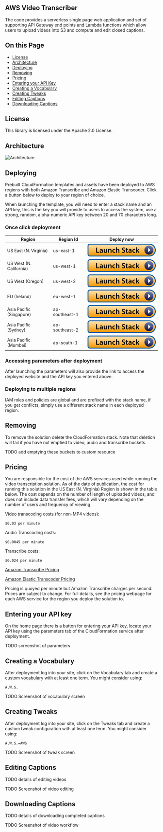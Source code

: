 ## AWS Video Transcriber

The code provides a serverless single page web application and set of supporting API Gateway end points and Lambda functions which allow users to upload videos into S3 and compute and edit closed captions.

## On this Page
- [License](#license)
- [Architecture](#architecture)
- [Deploying](#deploying)
- [Removing](#removing)
- [Pricing](#pricing)
- [Entering your API Key](#entering-your-api-key)
- [Creating a Vocabulary](#creating-a-vocabulary)
- [Creating Tweaks](#creating-tweaks)
- [Editing Captions](#editing-captions)
- [Downloading Captions](#downloading-captions)

## License

This library is licensed under the Apache 2.0 License. 

## Architecture

![Architecture](./web/img/architecture-001.png)

## Deploying

Prebuilt CloudFormation templates and assets have been deployed to AWS regions with both Amazon Transcribe and Amazon Elastic Transcoder. Click a button below to deploy to your region of choice.

When launching the template, you will need to enter a stack name and an API key, this is the key you will provide to users to access the system, use a strong, random, alpha-numeric API key between 20 and 70 characters long.

### Once click deployment

| Region | Region Id | Deploy now |
| ---- | ----  | ---- |
| US East (N. Virginia) | us-east-1 | [![Launch Stack](web/img/launch-stack.svg)](https://us-east-1.console.aws.amazon.com/cloudformation/home#/stacks/new?region=us-east-1&stackName=&templateURL=https://s3.us-east-1.amazonaws.com/aws-captions-deployment-us-east-1/cloudformation/aws-video-transcriber-cloudformation.json) |
| US West (N. California) | us-west-1 | [![Launch Stack](web/img/launch-stack.svg)](https://us-west-1.console.aws.amazon.com/cloudformation/home#/stacks/new?region=us-west-1&stackName=&templateURL=https://s3.us-west-1.amazonaws.com/aws-captions-deployment-us-west-1/cloudformation/aws-video-transcriber-cloudformation.json) |
| US West (Oregon) | us-west-2 | [![Launch Stack](web/img/launch-stack.svg)](https://us-west-2.console.aws.amazon.com/cloudformation/home#/stacks/new?region=us-west-2&stackName=&templateURL=https://s3.us-west-2.amazonaws.com/aws-captions-deployment-us-west-1/cloudformation/aws-video-transcriber-cloudformation.json) |
| EU (Ireland) | eu-west-1 | [![Launch Stack](web/img/launch-stack.svg)](https://eu-west-1.console.aws.amazon.com/cloudformation/home#/stacks/new?region=eu-west-1&stackName=&templateURL=https://s3.eu-west-1.amazonaws.com/aws-captions-deployment-eu-west-1/cloudformation/aws-video-transcriber-cloudformation.json) |
| Asia Pacific (Singapore) | ap-southeast-1 | [![Launch Stack](web/img/launch-stack.svg)](https://ap-southeast-1.console.aws.amazon.com/cloudformation/home#/stacks/new?region=ap-southeast-1&stackName=&templateURL=https://s3.ap-southeast-1.amazonaws.com/aws-captions-deployment-ap-southeast-1/cloudformation/aws-video-transcriber-cloudformation.json) |
| Asia Pacific (Sydney) | ap-southeast-2 | [![Launch Stack](web/img/launch-stack.svg)](https://ap-southeast-2.console.aws.amazon.com/cloudformation/home#/stacks/new?region=ap-southeast-2&stackName=&templateURL=https://s3.ap-southeast-2.amazonaws.com/aws-captions-deployment-ap-southeast-2/cloudformation/aws-video-transcriber-cloudformation.json) |
| Asia Pacific (Mumbai) | ap-south-1 | [![Launch Stack](web/img/launch-stack.svg)](https://ap-south-1.console.aws.amazon.com/cloudformation/home#/stacks/new?region=ap-south-1&stackName=&templateURL=https://s3.ap-south-1.amazonaws.com/aws-captions-deployment-ap-south-1/cloudformation/aws-video-transcriber-cloudformation.json) |

### Accessing parameters after deployment

After launching the parameters will also provide the link to access the deployed website and the API key you entered above.

### Deploying to multiple regions

IAM roles and policies are global and are prefixed with the stack name, if you get conflicts, simply use a different stack name in each deployed region.

## Removing

To remove the solution delete the CloudFormation stack. Note that deletion will fail if you have not emptied to video, audio and transcribe buckets.

TODO add emptying these buckets to custom resource

## Pricing

You are responsible for the cost of the AWS services used while running the video transcription solution. As of the date of publication, the cost for running this solution in the US East (N.
Virginia) Region is shown in the table below. The cost depends on the number of length of uploaded videos, and does not include data transfer fees, which will vary
depending on the number of users and frequency of viewing.
		
Video transcoding costs (for non-MP4 videos):

	$0.03 per minute

Audio Transcoding costs:

	$0.0045 per minute

Transcribe costs:

	$0.024 per minute
	
[Amazon Transcribe Pricing](https://aws.amazon.com/transcribe/pricing/)

[Amazon Elastic Transcoder Pricing](https://aws.amazon.com/elastictranscoder/pricing/)

Pricing is quoyed per minute but Amazon Transcribe charges per second. Prices are subject to
change. For full details, see the pricing webpage for each AWS service for the region you deploy the solution to.

## Entering your API key

On the home page there is a button for entering your API key, locate your API key using the parameters tab of the CloudFormation service after deployment.

TODO screenshot of parameters
	
## Creating a Vocabulary

After deployment log into your site, click on the Vocabulary tab and create a custom vocabulary with at least one term. You might consider using:

	A.W.S.
	
TODO Screenshot of vocabulary screen
	
## Creating Tweaks

After deployment log into your site, click on the Tweaks tab and create a custom tweak configuration with at least one term. You might consider using:

	A.W.S.=AWS

TODO Screenshot of tweak screen

## Editing Captions

TODO details of editing videos

TODO Screenshot of video editing

## Downloading Captions

TODO details of downloading completed captions

TODO Screenshot of video workflow
